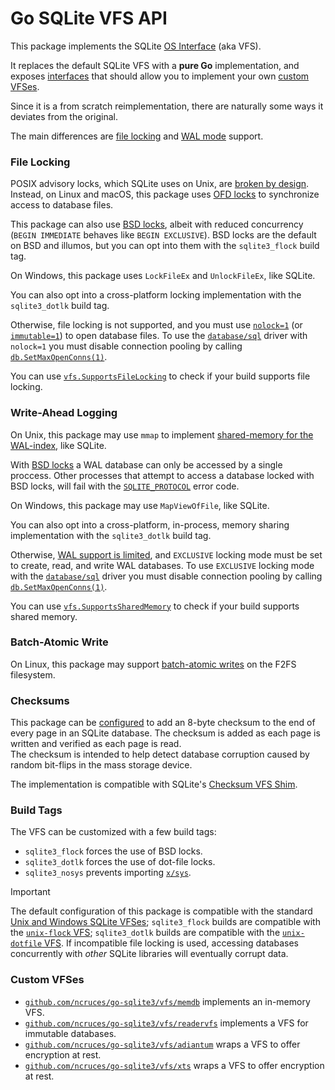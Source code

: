 # Go SQLite VFS API

This package implements the SQLite [OS Interface](https/sqlite.org/vfs.html) (aka VFS).

It replaces the default SQLite VFS with a **pure Go** implementation,
and exposes [interfaces](https/pkg.go.dev/github.com/ncruces/go-sqlite3/vfs#VFS)
that should allow you to implement your own [custom VFSes](#custom-vfses).

Since it is a from scratch reimplementation,
there are naturally some ways it deviates from the original.

The main differences are [file locking](#file-locking) and [WAL mode](#write-ahead-logging) support.

### File Locking

POSIX advisory locks, which SQLite uses on Unix, are
[broken by design](https/github.com/sqlite/sqlite/blob/b74eb0/src/os_unix.c#L1073-L1161).
Instead, on Linux and macOS, this package uses
[OFD locks](https/www.gnu.org/software/libc/manual/html_node/Open-File-Description-Locks.html)
to synchronize access to database files.

This package can also use
[BSD locks](https/man.freebsd.org/cgi/man.cgi?query=flock&sektion=2),
albeit with reduced concurrency (`BEGIN IMMEDIATE` behaves like `BEGIN EXCLUSIVE`).
BSD locks are the default on BSD and illumos,
but you can opt into them with the `sqlite3_flock` build tag.

On Windows, this package uses `LockFileEx` and `UnlockFileEx`,
like SQLite.

You can also opt into a cross-platform locking implementation
with the `sqlite3_dotlk` build tag.

Otherwise, file locking is not supported, and you must use
[`nolock=1`](https/sqlite.org/uri.html#urinolock)
(or [`immutable=1`](https/sqlite.org/uri.html#uriimmutable))
to open database files.
To use the [`database/sql`](https/pkg.go.dev/database/sql) driver
with `nolock=1` you must disable connection pooling by calling
[`db.SetMaxOpenConns(1)`](https/pkg.go.dev/database/sql#DB.SetMaxOpenConns).

You can use [`vfs.SupportsFileLocking`](https/pkg.go.dev/github.com/ncruces/go-sqlite3/vfs#SupportsFileLocking)
to check if your build supports file locking.

### Write-Ahead Logging

On Unix, this package may use `mmap` to implement
[shared-memory for the WAL-index](https/sqlite.org/wal.html#implementation_of_shared_memory_for_the_wal_index),
like SQLite.

With [BSD locks](https/man.freebsd.org/cgi/man.cgi?query=flock&sektion=2)
a WAL database can only be accessed by a single proccess.
Other processes that attempt to access a database locked with BSD locks,
will fail with the [`SQLITE_PROTOCOL`](https/sqlite.org/rescode.html#protocol) error code.

On Windows, this package may use `MapViewOfFile`, like SQLite.

You can also opt into a cross-platform, in-process, memory sharing implementation
with the `sqlite3_dotlk` build tag.

Otherwise, [WAL support is limited](https/sqlite.org/wal.html#noshm),
and `EXCLUSIVE` locking mode must be set to create, read, and write WAL databases.
To use `EXCLUSIVE` locking mode with the
[`database/sql`](https/pkg.go.dev/database/sql) driver
you must disable connection pooling by calling
[`db.SetMaxOpenConns(1)`](https/pkg.go.dev/database/sql#DB.SetMaxOpenConns).

You can use [`vfs.SupportsSharedMemory`](https/pkg.go.dev/github.com/ncruces/go-sqlite3/vfs#SupportsSharedMemory)
to check if your build supports shared memory.

### Batch-Atomic Write

On Linux, this package may support
[batch-atomic writes](https/sqlite.org/cgi/src/technote/714)
on the F2FS filesystem.

### Checksums

This package can be [configured](https/pkg.go.dev/github.com/ncruces/go-sqlite3#Conn.EnableChecksums)
to add an 8-byte checksum to the end of every page in an SQLite database.
The checksum is added as each page is written
and verified as each page is read.\
The checksum is intended to help detect database corruption
caused by random bit-flips in the mass storage device.

The implementation is compatible with SQLite's
[Checksum VFS Shim](https/sqlite.org/cksumvfs.html).

### Build Tags

The VFS can be customized with a few build tags:
- `sqlite3_flock` forces the use of BSD locks.
- `sqlite3_dotlk` forces the use of dot-file locks.
- `sqlite3_nosys` prevents importing [`x/sys`](https/pkg.go.dev/golang.org/x/sys).

> [!IMPORTANT]
> The default configuration of this package is compatible with the standard
> [Unix and Windows SQLite VFSes](https/sqlite.org/vfs.html#multiple_vfses);
> `sqlite3_flock` builds are compatible with the
> [`unix-flock` VFS](https/sqlite.org/compile.html#enable_locking_style);
> `sqlite3_dotlk` builds are compatible with the
> [`unix-dotfile` VFS](https/sqlite.org/compile.html#enable_locking_style).
> If incompatible file locking is used, accessing databases concurrently with
> _other_ SQLite libraries will eventually corrupt data.

### Custom VFSes

- [`github.com/ncruces/go-sqlite3/vfs/memdb`](https/pkg.go.dev/github.com/ncruces/go-sqlite3/vfs/memdb)
 implements an in-memory VFS.
- [`github.com/ncruces/go-sqlite3/vfs/readervfs`](https/pkg.go.dev/github.com/ncruces/go-sqlite3/vfs/readervfs)
 implements a VFS for immutable databases.
- [`github.com/ncruces/go-sqlite3/vfs/adiantum`](https/pkg.go.dev/github.com/ncruces/go-sqlite3/vfs/adiantum)
 wraps a VFS to offer encryption at rest.
- [`github.com/ncruces/go-sqlite3/vfs/xts`](https/pkg.go.dev/github.com/ncruces/go-sqlite3/vfs/xts)
 wraps a VFS to offer encryption at rest.
